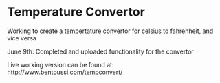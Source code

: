 Temperature Convertor
=====================

Working to create a tempertature convertor for celsius to fahrenheit, and vice versa

June 9th: Completed and uploaded functionality for the convertor

Live working version can be found at: http://www.bentoussi.com/tempconvert/